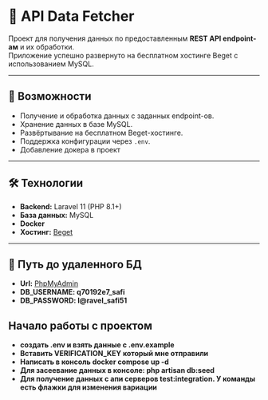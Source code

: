 # 📡 API Data Fetcher

Проект для получения данных по предоставленным **REST API endpoint-ам** и их обработки.  
Приложение успешно развернуто на бесплатном хостинге Beget с использованием MySQL.

---

## 🚀 Возможности
- Получение и обработка данных с заданных endpoint-ов.
- Хранение данных в базе MySQL.
- Развёртывание на бесплатном Beget-хостинге.
- Поддержка конфигурации через `.env`.
- Добавление докера в проект
---

## 🛠 Технологии
- **Backend:** Laravel 11 (PHP 8.1+)
- **База данных:** MySQL
- **Docker**
- **Хостинг:** [Beget](https://beget.com)  

---

## 📂 Путь до удаленного БД
- **Url:** [PhpMyAdmin](https://free29.beget.com/phpMyAdmin/db_structure.php?server=1&db=q70192e7_safi)
- **DB_USERNAME: q70192e7_safi**
- **DB_PASSWORD: l@ravel_safi51**

## Начало работы с проектом
- **создать .env и взять данные с .env.example**
- **Вставить VERIFICATION_KEY который мне отправили**
- **Написать в консоль docker compose up -d**
- **Для засеевание данных в консоле: php artisan db:seed**
- **Для получение данных с апи серверов test:integration. У команды есть флажки для изменения вариации**
